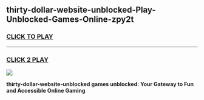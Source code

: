
## thirty-dollar-website-unblocked-Play-Unblocked-Games-Online-zpy2t
<h3>
<a href="https://premium76.site?title=thirty-dollar-website-unblocked&ref=25A">CLICK TO PLAY</a></h3>
<hr>

<h3>
<a href="https://premium76.site?title=thirty-dollar-website-unblocked&ref=25A">CLICK 2 PLAY</a>
  
</h3>

<a href="https://premium76.site?title=thirty-dollar-website-unblocked&ref=25A"><img src="https://clearcache.store/games.png"></a>


**thirty-dollar-website-unblocked games unblocked: Your Gateway to Fun and Accessible Online Gaming**
